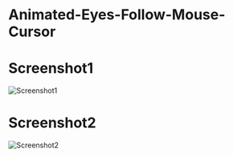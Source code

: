 # Animated-Eyes-Follow-Mouse-Cursor

# Screenshot1

![Screenshot1](https://user-images.githubusercontent.com/88297426/154275753-fca5cbe6-0191-491f-9155-4d41f3de6b44.png)

# Screenshot2

![Screenshot2](https://user-images.githubusercontent.com/88297426/154275870-573f951b-e23d-45b6-a12e-a964aa8ee3cd.png)

